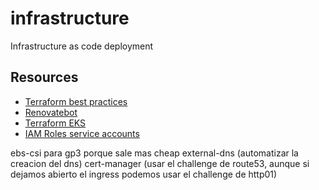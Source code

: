 # infrastructure
Infrastructure as code deployment 

## Resources

- [Terraform best practices](https://www.terraform-best-practices.com/)
- [Renovatebot](https://github.com/renovatebot/renovate)
- [Terraform EKS](https://learn.hashicorp.com/tutorials/terraform/eks)
- [IAM Roles service accounts](https://docs.aws.amazon.com/eks/latest/userguide/iam-roles-for-service-accounts.html)

ebs-csi para gp3 porque sale mas cheap
external-dns (automatizar la creacion del dns)
cert-manager (usar el challenge de route53, aunque si dejamos abierto el ingress podemos usar el challenge de http01)